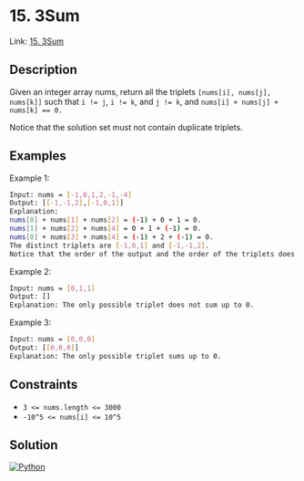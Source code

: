 
# 15. 3Sum

Link: [15. 3Sum](https://leetcode.com/problems/3sum)

## Description

Given an integer array nums, return all the triplets `[nums[i], nums[j], nums[k]]` such that `i != j`, `i != k`, and `j != k`, and `nums[i] + nums[j] + nums[k] == 0.`

Notice that the solution set must not contain duplicate triplets.

## Examples

Example 1:

```bash
Input: nums = [-1,0,1,2,-1,-4]
Output: [[-1,-1,2],[-1,0,1]]
Explanation:
nums[0] + nums[1] + nums[2] = (-1) + 0 + 1 = 0.
nums[1] + nums[2] + nums[4] = 0 + 1 + (-1) = 0.
nums[0] + nums[3] + nums[4] = (-1) + 2 + (-1) = 0.
The distinct triplets are [-1,0,1] and [-1,-1,2].
Notice that the order of the output and the order of the triplets does not matter
```

Example 2:

```bash
Input: nums = [0,1,1]
Output: []
Explanation: The only possible triplet does not sum up to 0.
```

Example 3:

```bash
Input: nums = [0,0,0]
Output: [[0,0,0]]
Explanation: The only possible triplet sums up to 0.
```

## Constraints

- `3 <= nums.length <= 3000`
- `-10^5 <= nums[i] <= 10^5`

## Solution

[![Python](https://img.shields.io/badge/-Python-black?style=for-the-badge&logo=python)](./solution.py)
